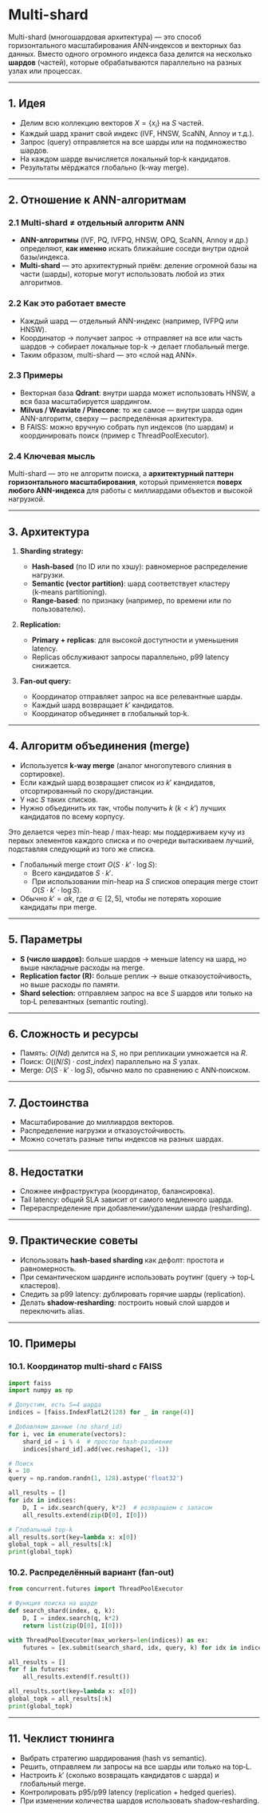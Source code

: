 # Multi-shard 

Multi-shard (многошардовая архитектура) — это способ горизонтального масштабирования ANN‑индексов и векторных баз данных. Вместо одного огромного индекса база делится на несколько **шардов** (частей), которые обрабатываются параллельно на разных узлах или процессах.

---

## 1. Идея
- Делим всю коллекцию векторов $X = \{x_i\}$ на $S$ частей.
- Каждый шард хранит свой индекс (IVF, HNSW, ScaNN, Annoy и т.д.).
- Запрос (query) отправляется на все шарды или на подмножество шардов.
- На каждом шарде вычисляется локальный top‑k кандидатов.
- Результаты мёрджатся глобально (k‑way merge).

---

## 2. Отношение к ANN-алгоритмам

### 2.1 Multi-shard ≠ отдельный алгоритм ANN

* **ANN-алгоритмы** (IVF, PQ, IVFPQ, HNSW, OPQ, ScaNN, Annoy и др.) определяют, **как именно** искать ближайшие соседи внутри одной базы/индекса.
* **Multi-shard** — это архитектурный приём: деление огромной базы на части (шарды), которые могут использовать любой из этих алгоритмов.

### 2.2 Как это работает вместе

* Каждый шард — отдельный ANN-индекс (например, IVFPQ или HNSW).
* Координатор → получает запрос → отправляет на все или часть шардов → собирает локальные top-k → делает глобальный merge.
* Таким образом, multi-shard — это «слой над ANN».

### 2.3 Примеры

* Векторная база **Qdrant**: внутри шарда может использовать HNSW, а вся база масштабируется шардингом.
* **Milvus / Weaviate / Pinecone**: то же самое — внутри шарда один ANN-алгоритм, сверху — распределённая архитектура.
* В FAISS: можно вручную собрать пул индексов (по шардам) и координировать поиск (пример с ThreadPoolExecutor).

### 2.4 Ключевая мысль

Multi-shard — это не алгоритм поиска, а **архитектурный паттерн горизонтального масштабирования**, который применяется **поверх любого ANN-индекса** для работы с миллиардами объектов и высокой нагрузкой.

---

## 3. Архитектура
1. **Sharding strategy:**
   - **Hash‑based** (по ID или по хэшу): равномерное распределение нагрузки.
   - **Semantic (vector partition)**: шард соответствует кластеру (k‑means partitioning).
   - **Range‑based**: по признаку (например, по времени или по пользователю).

2. **Replication:**
   - **Primary + replicas**: для высокой доступности и уменьшения latency.
   - Replicas обслуживают запросы параллельно, p99 latency снижается.

3. **Fan‑out query:**
   - Координатор отправляет запрос на все релевантные шарды.
   - Каждый шард возвращает $k'$ кандидатов.
   - Координатор объединяет в глобальный top‑k.

---

## 4. Алгоритм объединения (merge)
- Используется **k‑way merge** (аналог многопутевого слияния в сортировке).
- Если каждый шард возвращает список из $k'$ кандидатов, отсортированный по скору/дистанции. 
- У нас $S$ таких списков.
- Нужно объединить их так, чтобы получить $k$ ($k < k'$) лучших кандидатов по всему корпусу.

Это делается через min-heap / max-heap: мы поддерживаем кучу из первых элементов каждого списка и по очереди вытаскиваем лучший, подставляя следующий из того же списка.

- Глобальный merge стоит $O(S \cdot k' \cdot \log S)$:
  - Всего кандидатов $S \cdot k'$.
  - При использовании min-heap на $S$ списков операция merge стоит $O(S \cdot k' \cdot \log S)$.
- Обычно $k' = \alpha k$, где $\alpha \in [2,5]$, чтобы не потерять хорошие кандидаты при merge.

---

## 5. Параметры
- **S (число шардов):** больше шардов → меньше latency на шард, но выше накладные расходы на merge.
- **Replication factor (R):** больше реплик → выше отказоустойчивость, но выше расходы по памяти.
- **Shard selection:** отправляем запрос на все $S$ шардов или только на top‑L релевантных (semantic routing).

---

## 6. Сложность и ресурсы
- Память: $O(Nd)$ делится на $S$, но при репликации умножается на $R$.
- Поиск: $O((N/S) \cdot cost\_index)$ параллельно на $S$ узлах.
- Merge: $O(S \cdot k' \cdot \log S)$, обычно мало по сравнению с ANN‑поиском.

---

## 7. Достоинства
- Масштабирование до миллиардов векторов.
- Распределение нагрузки и отказоустойчивость.
- Можно сочетать разные типы индексов на разных шардах.

---

## 8. Недостатки
- Сложнее инфраструктура (координатор, балансировка).
- Tail latency: общий SLA зависит от самого медленного шарда.
- Перераспределение при добавлении/удалении шарда (resharding).

---

## 9. Практические советы
- Использовать **hash‑based sharding** как дефолт: простота и равномерность.
- При семантическом шардинге использовать роутинг (query → top‑L кластеров).
- Следить за p99 latency: дублировать горячие шарды (replication).
- Делать **shadow‑resharding**: построить новый слой шардов и переключить alias.

---

## 10. Примеры

### 10.1. Координатор multi‑shard с FAISS
```python
import faiss
import numpy as np

# Допустим, есть S=4 шарда
indices = [faiss.IndexFlatL2(128) for _ in range(4)]

# Добавляем данные (по shard_id)
for i, vec in enumerate(vectors):
    shard_id = i % 4  # простое hash‑разбиение
    indices[shard_id].add(vec.reshape(1, -1))

# Поиск
k = 10
query = np.random.randn(1, 128).astype('float32')

all_results = []
for idx in indices:
    D, I = idx.search(query, k*2)  # возвращаем с запасом
    all_results.extend(zip(D[0], I[0]))

# Глобальный top‑k
all_results.sort(key=lambda x: x[0])
global_topk = all_results[:k]
print(global_topk)
```

### 10.2. Распределённый вариант (fan‑out)
```python
from concurrent.futures import ThreadPoolExecutor

# Функция поиска на шарде
def search_shard(index, q, k):
    D, I = index.search(q, k*2)
    return list(zip(D[0], I[0]))

with ThreadPoolExecutor(max_workers=len(indices)) as ex:
    futures = [ex.submit(search_shard, idx, query, k) for idx in indices]

all_results = []
for f in futures:
    all_results.extend(f.result())

all_results.sort(key=lambda x: x[0])
global_topk = all_results[:k]
print(global_topk)
```

---

## 11. Чеклист тюнинга
- Выбрать стратегию шардирования (hash vs semantic).
- Решить, отправляем ли запросы на все шарды или только на top‑L.
- Настроить $k'$ (сколько возвращать кандидатов с шарда) и глобальный merge.
- Контролировать p95/p99 latency (replication + hedged queries).
- При изменении количества шардов использовать shadow‑resharding.

